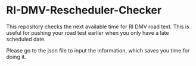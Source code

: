 # RI-DMV-Rescheduler-Checker
This repository checks the next available time for RI DMV road text. This is useful for pushing your road test earlier when you only have a late scheduled date. 

Please go to the json file to input the information, which saves you time for doing it.
